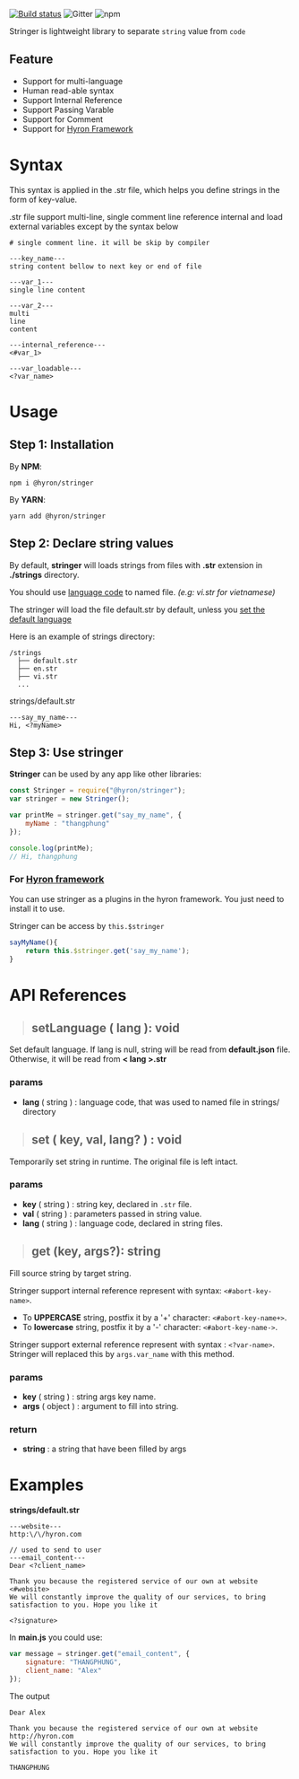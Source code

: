 
[![Build status](https://ci.appveyor.com/api/projects/status/scqq323ay7cilq79?svg=true)](https://ci.appveyor.com/project/thangdjw/stringer)
![Gitter](https://img.shields.io/gitter/room/hyron-group/community.svg)
![npm](https://img.shields.io/npm/dm/@hyron/stringer.svg)


Stringer is lightweight library to separate ``string`` value from ``code``

## Feature

- Support for multi-language
- Human read-able syntax
- Support Internal Reference
- Support Passing Varable
- Support for Comment
- Support for [Hyron Framework](https://www.npmjs.com/package/hyron)


# Syntax

This syntax is applied in the .str file, which helps you define strings in the form of key-value.

.str file support multi-line, single comment line reference internal and load external variables except by the syntax below

```
# single comment line. it will be skip by compiler

---key_name---
string content bellow to next key or end of file

---var_1---
single line content

---var_2---
multi
line
content

---internal_reference---
<#var_1>

---var_loadable---
<?var_name>
```

# Usage

## Step 1: Installation

By **NPM**:
```shell
npm i @hyron/stringer
```

By **YARN**:

```shell
yarn add @hyron/stringer
```

## Step 2: Declare string values

By default, **stringer** will loads strings from files with **.str** extension in **./strings** directory.

You should use [language code](https://www.wikiwand.com/en/Language_code) to named file. _(e.g: vi.str for vietnamese)_

The stringer will load the file default.str by default, unless you [set the default language]()

Here is an example of strings directory:

```
/strings
  ├── default.str
  ├── en.str
  ├── vi.str
  ...
```

strings/default.str
```str
---say_my_name---
Hi, <?myName>
```

## Step 3: Use stringer

**Stringer** can be used by any app like other libraries:

```js
const Stringer = require("@hyron/stringer");
var stringer = new Stringer();

var printMe = stringer.get("say_my_name", {
    myName : "thangphung"
});

console.log(printMe);
// Hi, thangphung
```


### For [Hyron framework](https://www.npmjs.com/package/hyron)

You can use stringer as a plugins in the hyron framework. You just need to install it to use.

Stringer can be access by ``this.$stringer``

```js
sayMyName(){
    return this.$stringer.get('say_my_name');
}
```

# API References

> ## **setLanguage** ( lang ): void

Set default language. If lang is null, string will be read from **default.json** file. Otherwise, it will be read from **< lang >.str**

### **params**

- **lang** ( string ) : language code, that was used to named file in strings/ directory

> ##  **set** ( key, val, lang? ) : void

Temporarily set string in runtime. The original file is left intact.

### **params**

- **key** ( string ) : string key, declared in `.str` file.
- **val** ( string ) : parameters passed in string value.
- **lang** ( string ) : language code, declared in string files.

> ## **get** (key, args?): string

Fill source string by target string.

Stringer support internal reference represent with syntax: `<#abort-key-name>`.

- To **UPPERCASE** string, postfix it by a '+' character: `<#abort-key-name+>`.
- To **lowercase** string, postfix it by a '-' character: `<#abort-key-name->`.

Stringer support external reference represent with syntax : `<?var-name>`. Stringer will replaced this by `args.var_name` with this method.

### **params**

- **key** ( string ) : string args key name.
- **args** ( object ) : argument to fill into string.

### **return**

- **string** : a string that have been filled by args

# Examples

**strings/default.str**

```
---website---
http:\/\/hyron.com

// used to send to user
---email_content---
Dear <?client_name>

Thank you because the registered service of our own at website <#website>
We will constantly improve the quality of our services, to bring satisfaction to you. Hope you like it

<?signature>
```

In **main.js** you could use:

```js
var message = stringer.get("email_content", {
    signature: "THANGPHUNG",
    client_name: "Alex"
});
```

The output

```
Dear Alex

Thank you because the registered service of our own at website http://hyron.com
We will constantly improve the quality of our services, to bring satisfaction to you. Hope you like it

THANGPHUNG
```
